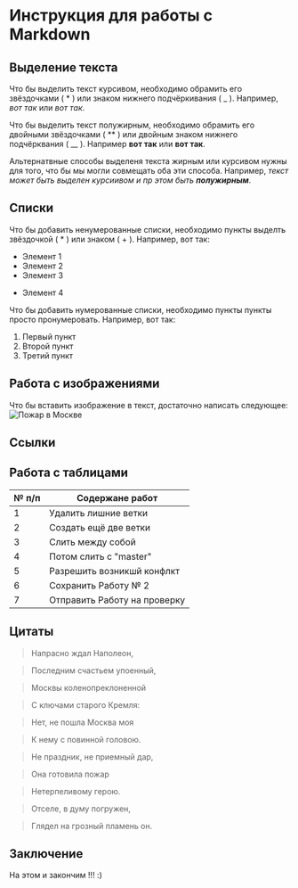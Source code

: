 # Инструкция для работы с Markdown

## Выделение текста

Что бы выделить текст курсивом, необходимо обрамить его звёздочками ( * ) или знаком нижнего подчёркивания ( _ ). Например, *вот так* или _вот так_.

Что бы выделить текст полужирным, необходимо обрамить его двойными звёздочками ( ** ) или двойным знаком нижнего подчёрквания ( __ ). Например **вот так** или __вот так__.

Альтернатвные способы выделеня текста жирным или курсивом нужны для того, что бы мы могли совмещать оба эти способа. Например, _текст может быть выделен курсиивом и пр этом быть **полужирным**_.

## Списки

Что бы добавить ненумерованные списки, необходимо пункты выделть звёздочкой ( * ) или знаком ( + ).
Например, вот так:

* Элемент 1
* Элемент 2
* Элемент 3
+ Элемент 4

Что бы добавить нумерованные списки, необходимо пункты пункты просто пронумеровать.
Например, вот так:
1. Первый пункт
2. Второй пункт
3. Третий пункт

## Работа с изображениями

Что бы вставить изображение в текст, достаточно написать следующее:
![Пожар в Москве](https://avatars.dzeninfra.ru/get-zen_doc/3986532/pub_63188784b4cabf41761976f8_631887d70f9c364e3283bc61/scale_1200)

## Ссылки

## Работа с таблицами

| № п/п | Содержане работ |
| ------- | -------- |
| 1 | Удалить лишние ветки |
| 2 | Создать ещё две ветки |
| 3 | Слить между собой  |
| 4 | Потом слить с "master"
| 5 | Разрешить возникшй конфлкт
| 6 | Сохранить Работу № 2 |
| 7 | Отправить Работу на проверку |

## Цитаты

> Напрасно ждал Наполеон,

> Последним счастьем упоенный,

> Москвы коленопреклоненной

> С ключами старого Кремля:

> Нет, не пошла Москва моя

> К нему с повинной головою.

> Не праздник, не приемный дар,

> Она готовила пожар

> Нетерпеливому герою.

> Отселе, в думу погружен,

> Глядел на грозный пламень он.

## Заключение

На этом и закончим !!! :)
